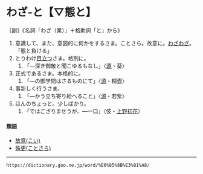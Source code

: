 # わざ‐と【▽態と】

［副］《名詞「わざ（業）」＋格助詞「と」から》
1.  意識して、また、意図的に何かをするさま。ことさら。故意に。[わざわざ](わざわざ（態態）)。「態と負ける」
2.  とりわけ[目立つ](めだつ（目立つ）)さま。格別に。    
    1.  「―深き御敵と聞こゆるもなし」〈[源](https://dictionary.goo.ne.jp/word/%E6%BA%90%E6%B0%8F%E7%89%A9%E8%AA%9E/#jn-69890)・葵〉
3. 正式であるさま。本格的に。    
    1.  「―の御学問はさるものにて」〈[源](https://dictionary.goo.ne.jp/word/%E6%BA%90%E6%B0%8F%E7%89%A9%E8%AA%9E/#jn-69890)・桐壺〉
4. 事新しく行うさま。    
    1.  「―かう立ち寄り給へること」〈[源](https://dictionary.goo.ne.jp/word/%E6%BA%90%E6%B0%8F%E7%89%A9%E8%AA%9E/#jn-69890)・若紫〉
5. ほんのちょっと。少しばかり。    
    1.  「ではござりませうが、―一口」〈伎・[上野初花](https://dictionary.goo.ne.jp/word/%E5%A4%A9%E8%A1%A3%E7%B4%9B%E4%B8%8A%E9%87%8E%E5%88%9D%E8%8A%B1/#jn-63158)〉
        

#### 類語

-   [故意(こい)](https://dictionary.goo.ne.jp/word/%E6%95%85%E6%84%8F/#jn-71243)
-   [殊更(ことさら)](https://dictionary.goo.ne.jp/word/%E6%AE%8A%E6%9B%B4/#jn-80546)

---
`https://dictionary.goo.ne.jp/word/%E6%85%8B%E3%81%A8/`